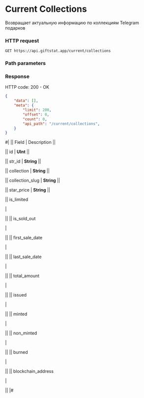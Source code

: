 # Current Collections

Возвращает актуальную информацию по коллекциям Telegram подарков


### HTTP request
```
GET https://api.giftstat.app/current/collections
```

### Path parameters


### Response

HTTP code: 200 - OK

```json
{
    "data": [],
    "meta": {
        "limit": 200, 
        "offset": 0,
        "count": 0,
        "api_path": "/current/collections",
    }
}
```


#|
|| Field | Description ||

|| id | 
 **UInt** 
||

|| str_id |
 **String** 
||

|| collection |
 **String** 
||

|| collection_slug |
 **String** 
||

|| star_price |
 **String** 
||

|| is_limited

|


||
|| is_sold_out

|


||
|| first_sale_date

|


||
|| last_sale_date

|


||
|| total_amount

|


||
|| issued

|


||
|| minted

|


||
|| non_minted

|


||
|| burned

|


||
|| blockchain_address

|


||
|#

